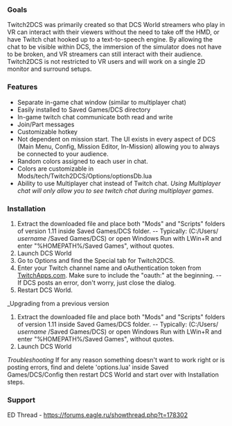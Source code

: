 ### Goals
Twitch2DCS was primarily created so that DCS World streamers who play in VR can interact with their viewers without the need to take off the HMD, or have Twitch chat hooked up to a text-to-speech engine. By allowing the chat to be visible within DCS, the immersion of the simulator does not have to be broken, and VR streamers can still interact with their audience. Twitch2DCS is not restricted to VR users and will work on a single 2D monitor and surround setups.

### Features
* Separate in-game chat window (similar to multiplayer chat)
* Easily installed to Saved Games/DCS directory
* In-game twitch chat communicate both read and write
* Join/Part messages
* Customizable hotkey
* Not dependent on mission start. The UI exists in every aspect of DCS (Main Menu, Config, Mission Editor, In-Mission) allowing you to always be connected to your audience.
* Random colors assigned to each user in chat.
* Colors are customizable in Mods/tech/Twitch2DCS/Options/optionsDb.lua
* Ability to use Multiplayer chat instead of Twitch chat. *Using Multiplayer chat will only allow you to see twitch chat during multiplayer games*.

### Installation
1. Extract the downloaded file and place both "Mods" and "Scripts" folders of version 1.11 inside Saved Games/DCS folder.
    -- Typically: (C:/Users/ _username_ /Saved Games/DCS) or open Windows Run with LWin+R and enter "%HOMEPATH%/Saved Games", without quotes.
2. Launch DCS World
3. Go to Options and find the Special tab for Twitch2DCS.
4. Enter your Twitch channel name and oAuthentication token from [TwitchApps.com](https://twitchapps.com/tmi/). Make sure to include the "oauth:" at the beginning.
    -- If DCS posts an error, don't worry, just close the dialog.
5. Restart DCS World.

_Upgrading from a previous version
1. Extract the downloaded file and place both "Mods" and "Scripts" folders of version 1.11 inside Saved Games/DCS folder.
    -- Typically: (C:/Users/ _username_ /Saved Games/DCS) or open Windows Run with LWin+R and enter "%HOMEPATH%/Saved Games", without quotes.
2. Launch DCS World

_Troubleshooting_
If for any reason something doesn't want to work right or is posting errors, find and delete 'options.lua' inside Saved Games/DCS/Config then restart DCS World and start over with Installation steps.

### Support
ED Thread - https://forums.eagle.ru/showthread.php?t=178302